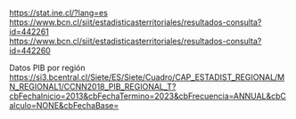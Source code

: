 https://stat.ine.cl/?lang=es <br>
https://www.bcn.cl/siit/estadisticasterritoriales/resultados-consulta?id=442261 <br>
https://www.bcn.cl/siit/estadisticasterritoriales/resultados-consulta?id=442260


Datos PIB por región
https://si3.bcentral.cl/Siete/ES/Siete/Cuadro/CAP_ESTADIST_REGIONAL/MN_REGIONAL1/CCNN2018_PIB_REGIONAL_T?cbFechaInicio=2013&cbFechaTermino=2023&cbFrecuencia=ANNUAL&cbCalculo=NONE&cbFechaBase=
